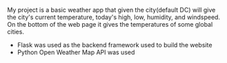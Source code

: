 My project is a basic weather app that given the city(default DC) will give the city's current temperature, today's high, low, humidity, and windspeed. On the bottom of the web page it gives the temperatures of some global cities.

- Flask was used as the backend framework used to build the website
- Python Open Weather Map API was used
